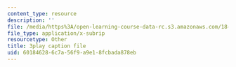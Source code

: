 ```yaml
---
content_type: resource
description: ''
file: /media/https%3A/open-learning-course-data-rc.s3.amazonaws.com/18-03sc-differential-equations-fall-2011/601846286c7a56f9a9e18fcbada878eb_UCpMao94iFg.vtt
file_type: application/x-subrip
resourcetype: Other
title: 3play caption file
uid: 60184628-6c7a-56f9-a9e1-8fcbada878eb
---
```

